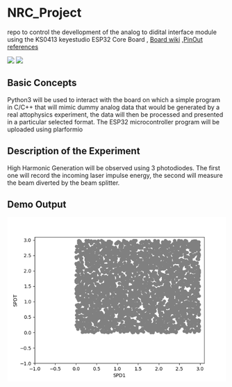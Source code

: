# NRC_Project

repo to control the devellopment of the analog to didital interface module using  the KS0413 keyestudio ESP32 Core Board , [Board wiki](https://wiki.keyestudio.com/KS0413_keyestudio_ESP32_Core_Board) ,[PinOut references](https://randomnerdtutorials.com/esp32-pinout-reference-gpios/)

![](https://wiki.keyestudio.com/images/7/79/0413%E5%9B%BE%E7%89%872.png)
![](https://i0.wp.com/randomnerdtutorials.com/wp-content/uploads/2018/08/esp32-pinout-chip-ESP-WROOM-32.png?w=1401&quality=100&strip=all&ssl=1)

 ## Basic Concepts

 Python3 will be used to interact with the board on which a simple program in C/C++  that will mimic dummy analog data that would be generated by a real attophysics experiment, the data will then be processed and presented in a particular selected format.
 The ESP32 microcontroller program will be uploaded using plarformio 

 ## Description of the Experiment
High Harmonic Generation will be observed using 3 photodiodes.
The first  one will record the incoming laser impulse energy, the second will measure the beam diverted by the beam splitter.


## Demo Output

![](https://github.com/Driss-001/NRC_Attoscience_Software/blob/main/Data_Plot.png?raw=true)


